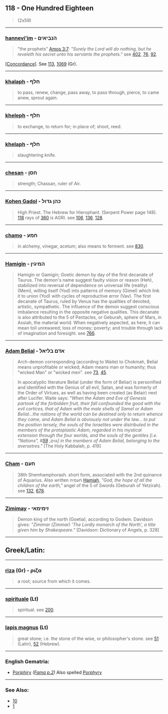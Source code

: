 ## 118 - One Hundred Eighteen
> (2x59)

---

### [hannevi'im](/keys/HNBIAIM) - הנביאים
> "the prophets" [Amos 3:7](http://biblehub.com/amos/3-7.htm): *"Surely the Lord will do nothing, but he reveleth his secret unto his servants the prophets."* see [402](402), [76](76), [92](92).

[[Concordance](https://biblehub.com/hebrew/hanneviim_5030.htm)]. See [113](113), [1069](1069) (Gr).

---

### [khalaph](/keys/ChLP) - חלף
> to pass, renew, change, pass away, to pass through, pierce, to came anew, sprout again.

---

### [kheleph](/keys/ChLP) - חלף
> to exchange, to return for; in place of; shoot, reed.

---

### [khelaph](/keys/ChLP) - חלף
> slaughtering knife.

---

### [chesan](/keys/ChSN) - חסן
> strength; Chassan, ruler of Air.

---

### [Kohen Gadol](/keys/KHN.GDVL) - כהן גדול
> High Priest. The Hebrew for Hierophant. (Serpent Power page 148). [118](118) rays of [360](360) is AGRI. see [106](106), [136](136), [128](128).

---

### [chamo](/keys/ChMO) - חמע
> in alchemy, vinegar, acetum; also means to ferment. see [830](830).

---

### [Hamigin](/keys/HMIGIN) - המיגין
> Hamigin or Gamigin; Goetic demon by day of the first decanate of Taurus. The demon's name suggest faulty vision or reason (Heh), stabilized into reversal of dependence on universal life (reality) (Mem), willing itself (Yod) into patterns of memory (Gimel) which link it to union (Yod) with cycles of reproductive error (Vav). The first decanate of Taurus, ruled by Venus has the qualities of devoted, artistic, sympathetic. The influence of the demon suggest conscious imbalance resulting in the opposite negative qualities. This decanate is also attributed to the 5 of Pentacles, or Geburah, sphere of Mars, in Assiah, the material world. When negatively aspected, as here, it can mean toil unrewared; loss of money; poverty; and trouble through lack of imagination and foresight. see [766](766).

---

### [Adam Belial](/keys/ADM.BLIAL) - אדם בליאל
> Arch-demon corresponding (according to Waite) to Chokmah, Belial means unprofitable or wicked; Adam means man or humanity; thus "wicked Man" or "wicked men". see [73](73), [45](45).

> In apocalyptic literature Belial (under the form of Beliar) is personified and identified with the Genius of all evil, Satan, and was formerly of the Order of Virtues, as well as having been created (as Belair) next after Lucifer. Waite says: *"When the Adam and Eve of Genesis partook of the forbidden fruit, their fall confounded the good with the evil cortices, that of Adam with the male shells of Samel or Adam Belial...the nations of the world can be destined only to return whence they came, and Adam Belial is obviously not under the law... to put the position tersely, the souls of the Israelites were distributed in the members of the protoplastic Adam, regarded in his mystical extension through the four worlds, and the souls of the gentiles [i.e. "Nations", גוים, #[59](59)] in the members of Adam Belial, belonging to the aversetres."* [The Holy Kabbalah, p. 419]

---

### [Cham](/keys/ChOM) - חעם
> 38th Shemhamphorash. short form, associated with the 2nd quinance of Aquarius. Also written חעמיה [Hamiah](/keys/ChOMIH), *"God, the hope of all the children of the earth,"* angel of the 5 of Swords (Geburah of Yetzirah). see [132](132), [678](678).

---

### [Zimimay](/keys/ZIMIMAI) - זימימאי
> Demon king of the north (Goetia), according to Godwin. Davidson gives: *"Zimimar (Zimmar) 'The Lordly monarch of the North', a title given him by Shakespeare."* [Davidson: Dictionary of Angels, p. 328]

---

## Greek/Latin:

---

### [riza](/greek?word=riza) (Gr) - ριζα
> a root; source from which it comes.

---

### [spirituale](/latin?word=spirituale) (Lt)
> spiritual. see [200](200).

---

### [lapis magnus](/latin?word=lapis+magnus) (Lt)
> great stone; i.e. the stone of the wise, or philosopher's stone. see [51](51) (Latin), [52](52) (Hebrew).

---

### English Gematria:

- [Poriphiry](/english?word=Poriphiry) *([Fama p.2](https://archive.org/stream/fameconfessionof00vaug#page/2))* Also spelled [Porphyry](https://en.wikipedia.org/wiki/Porphyry_(philosopher))

---

### See Also:

- [10](10)
- [1](1)

